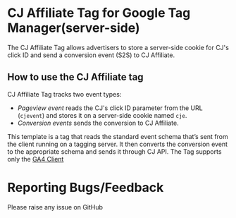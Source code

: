 # CJ Affiliate Tag for Google Tag Manager(server-side)

The CJ Affiliate Tag allows advertisers to store a server-side cookie for CJ's click ID and send a conversion event (S2S) to CJ Affiliate.

## How to use the CJ Affiliate tag

CJ Affiliate Tag tracks two event types:

- *Pageview event* reads the CJ's click ID parameter from the URL (`cjevent`) and stores it on a server-side cookie named `cje`.
- *Conversion events* sends the conversion to CJ Affiliate.

This template is a tag that reads the standard event schema that’s sent from the client running on a tagging server. It then converts the conversion event to the appropriate schema and sends it through CJ API. The Tag supports only the [GA4 Client](https://developers.google.com/tag-manager/serverside/send-data#server-side_client_configuration)

# Reporting Bugs/Feedback
Please raise any issue on GitHub

